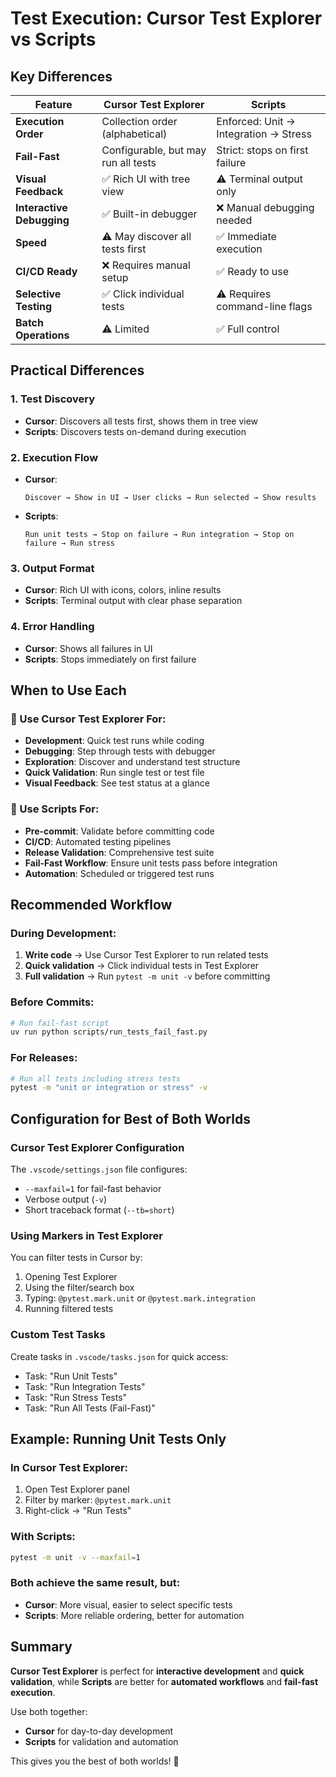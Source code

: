# Test Execution: Cursor Test Explorer vs Scripts

## Key Differences

| Feature | Cursor Test Explorer | Scripts |
|---------|---------------------|---------|
| **Execution Order** | Collection order (alphabetical) | Enforced: Unit → Integration → Stress |
| **Fail-Fast** | Configurable, but may run all tests | Strict: stops on first failure |
| **Visual Feedback** | ✅ Rich UI with tree view | ⚠️ Terminal output only |
| **Interactive Debugging** | ✅ Built-in debugger | ❌ Manual debugging needed |
| **Speed** | ⚠️ May discover all tests first | ✅ Immediate execution |
| **CI/CD Ready** | ❌ Requires manual setup | ✅ Ready to use |
| **Selective Testing** | ✅ Click individual tests | ⚠️ Requires command-line flags |
| **Batch Operations** | ⚠️ Limited | ✅ Full control |

## Practical Differences

### 1. **Test Discovery**
- **Cursor**: Discovers all tests first, shows them in tree view
- **Scripts**: Discovers tests on-demand during execution

### 2. **Execution Flow**
- **Cursor**: 
  ```
  Discover → Show in UI → User clicks → Run selected → Show results
  ```
- **Scripts**: 
  ```
  Run unit tests → Stop on failure → Run integration → Stop on failure → Run stress
  ```

### 3. **Output Format**
- **Cursor**: Rich UI with icons, colors, inline results
- **Scripts**: Terminal output with clear phase separation

### 4. **Error Handling**
- **Cursor**: Shows all failures in UI
- **Scripts**: Stops immediately on first failure

## When to Use Each

### 🎯 Use Cursor Test Explorer For:
- **Development**: Quick test runs while coding
- **Debugging**: Step through tests with debugger
- **Exploration**: Discover and understand test structure
- **Quick Validation**: Run single test or test file
- **Visual Feedback**: See test status at a glance

### 🚀 Use Scripts For:
- **Pre-commit**: Validate before committing code
- **CI/CD**: Automated testing pipelines
- **Release Validation**: Comprehensive test suite
- **Fail-Fast Workflow**: Ensure unit tests pass before integration
- **Automation**: Scheduled or triggered test runs

## Recommended Workflow

### During Development:
1. **Write code** → Use Cursor Test Explorer to run related tests
2. **Quick validation** → Click individual tests in Test Explorer
3. **Full validation** → Run `pytest -m unit -v` before committing

### Before Commits:
```bash
# Run fail-fast script
uv run python scripts/run_tests_fail_fast.py
```

### For Releases:
```bash
# Run all tests including stress tests
pytest -m "unit or integration or stress" -v
```

## Configuration for Best of Both Worlds

### Cursor Test Explorer Configuration
The `.vscode/settings.json` file configures:
- `--maxfail=1` for fail-fast behavior
- Verbose output (`-v`)
- Short traceback format (`--tb=short`)

### Using Markers in Test Explorer
You can filter tests in Cursor by:
1. Opening Test Explorer
2. Using the filter/search box
3. Typing: `@pytest.mark.unit` or `@pytest.mark.integration`
4. Running filtered tests

### Custom Test Tasks
Create tasks in `.vscode/tasks.json` for quick access:
- Task: "Run Unit Tests"
- Task: "Run Integration Tests"  
- Task: "Run Stress Tests"
- Task: "Run All Tests (Fail-Fast)"

## Example: Running Unit Tests Only

### In Cursor Test Explorer:
1. Open Test Explorer panel
2. Filter by marker: `@pytest.mark.unit`
3. Right-click → "Run Tests"

### With Scripts:
```bash
pytest -m unit -v --maxfail=1
```

### Both achieve the same result, but:
- **Cursor**: More visual, easier to select specific tests
- **Scripts**: More reliable ordering, better for automation

## Summary

**Cursor Test Explorer** is perfect for **interactive development** and **quick validation**, while **Scripts** are better for **automated workflows** and **fail-fast execution**. 

Use both together:
- **Cursor** for day-to-day development
- **Scripts** for validation and automation

This gives you the best of both worlds! 🎉

